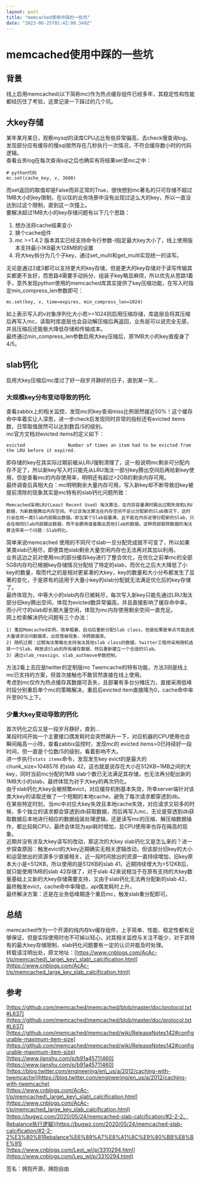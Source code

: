 ```yaml
---
layout: post
title: "memcached使用中踩的一些坑"
date: "2023-06-25T01:42:00.349Z"
---
```

memcached使用中踩的一些坑
=================

背景
--

线上启用memcached(以下简称mc)作为热点缓存组件已经多年，其稳定性和性能都经历住了考验，这里记录一下踩过的几个坑。

大key存储
------

某年某月某日，观察mysql的读库CPU占比有些异常偏高，去check慢查询log，发现部分应有缓存的慢sql居然存在几秒执行一次情况，不符合缓存数小时的代码逻辑。  
查看业务log在每次查询sql之后也确实有将结果set至mc之中：

    # python代码
    mc.set(cache_key, v, 3600)
    

而set返回的取值却是False而非正常的True，很快想到mc著名的只可存储不超过1MB大小的key限制，在以往的业务场景中没有出现过这么大的key，所以一直没达到过这个限制，直到这一次撞上。  
要解决超过1MB大小的key存储问题有以下几个思路：

1.  想办法将cache结果变小
2.  换个cache组件
3.  mc >=1.4.2 版本其实已经支持命令行参数-I指定最大key大小了，线上使用版本支持最小1KB最大128MB的设置
4.  将大key拆分为几个子key，通过set\_multi和get\_multi实现统一的读写。

无论是通过2或3都可以支持更大的key存储，但是更大的key存储对于读写传输其实都更不友好，而思路4需要手动拆分、组装子key略显麻烦，所以优先从思路1着手，意外发现python使用的memcached库其实提供了key压缩功能，在写入时指定min\_compress\_len参数即可：

    mc.set(key, v, time=expires, min_compress_len=1024)
    

如上表示写入的v对象序列化大小若>=1024则启用压缩存储，库底层会将其压缩后再写入mc，读取时库底层也会自动解压缩后再返回，业务层可以说完全无感，并且压缩后还能极大降低存储和传输成本。  
最终通过min\_compress\_len参数启用大key压缩后，原1MB大小的key直瘦身了4/5。

slab钙化
------

启用大key压缩后mc度过了好一段岁月静好的日子，直到某一天...

### 大规模key分布变动导致的钙化

查看zabbix上的相关监控，发现mc的key查询miss比例居然接近50%！这个缓存命中率着实让人深思，进一步check后发现同时异常的指标还有evicted items数，日常取值居然可以达到数百/S的级别。  
mc官方文档对evicted items的定义如下：

    evicted                Number of times an item had to be evicted from the LRU before it expired.
    

即存储的key在其实际过期前被从LRU强制清理了，这一般说明mc剩余可分配内存不足了，所以新key写入时只能先从LRU淘汰一部分key腾出空间后再给新key使用，但是查看mc的内存使用率，明明还有超过>2GB的剩余内存可用。  
最终调查后真相大白：mc明明剩余大量内存可用，写入新key却不断导致旧key被提前清除的现象其实是mc特有的slab钙化问题所致：

    Memcached采用LRU(Least Recent Used）淘汰算法，在内存容量满时踢出过期失效和LRU数据，为新数据腾出内存空间。不过该淘汰算法在内存空间不足以分配新的Slab情况下，这时只会在同一类Slab内部踢出数据。即当某个Slab容量满，且不能在内存足够分配新的Slab，只会在相同Slab内部踢出数据，而不会挪用或者踢出其他Slab的数据。这种局部剔除数据的淘汰算法带来一个问题：Slab钙化。
    

简单来说memcached 使用的不同尺寸slab一旦分配完成就不可变了，所以如果某类slab已用尽，即便其他slab剩余大量空闲内存也无法再对其加以利用。  
业务这边之前对使用mc的部分缓存key进行了整合优化，在优化之前单mc的全部5GB内存均已根据key存储情况分配给了特定的slab，而优化之后大大降低了小key的数量，取而代之的是相对更紧凑的大key，key的数量和大小分布都发生了显著的变化，于是原有的适用于大量小key的slab分配就无法满足优化后的key存储了。  
最终体现为，中等大小的slab内存已被耗尽，每次写入新key只能先通过LRU淘汰部分旧key腾出空间，体现为evicted数异常偏高，并且直接影响了缓存命中率，而小尺寸的slab却长期大量空闲，体现为mc内存使用剩余空间一直充足。  
网上检索解决钙化问题有三个办法：

    1) 重启Memcached实例，简单粗暴，启动后重新分配Slab class，但是如果是单点可能造成大量请求访问数据库，出现雪崩现象，冲跨数据库。
    2) 随机过期：过期淘汰策略也支持淘汰其他slab class的数据，twitter工程师采用随机选择一个Slab，释放该Slab的所有缓存数据，然后重新建立一个合适的Slab。
    3) 通过slab_reassign、slab_authmove参数控制。
    

方法2看上去应是twitter的定制版mc Twemcache的特有功能，方法3则是线上mc已支持的方案，但首次接触也不敢贸然直接在线上使用。  
考虑到mc仅作为热点缓存其数据可丢失，且部署有多台分摊压力，直接采用低峰时段分别重启单个mc的策略解决，重启后evicted item直接降为0，cache命中率升至90%上下。

### 少量大key变动导致的钙化

首次钙化之后又是一段岁月静好，直到...  
某段时间开始一个主要接口偶发耗时会突然飙升一下，对应机器的CPU使用也会瞬间飚高一小阵，查看zabbix监控时，发现mc的 evicted items>0已持续好一段时间，但一直是个位数/S的级别，看着影响不大。  
进一步执行`stats items`命令，发现发生key evict的是最大的chunk\_size=1048576 的slab 42，这也就是说存在大小在512KB~1MB之间的大key，同时当前mc分配的1MB slab个数已无法满足其存储，也无法再分配出新的1MB大小的slab，最终体现为对于大key的再次钙化。  
由于slab钙化大key会被频繁evict，对应缓存机制基本失效，所幸server端针对该类大key的读取还做了一个短期的本地cache，避免了每次请求都穿透到db。  
在某些特定时刻，当mc中对应大key失效且本地cache失效，对应请求又较多的时候，多个独立的请求都会穿透到db获取数据，而后再写入mc，无论是穿透到db获取数据后本地进行相应的数据组装处理逻辑，还是读写mc的压缩、解压缩数据操作，都比较耗CPU，最终会体现为api耗时增加，且CPU使用率也存在飚高的现象。  
近期并没有涉及大key读写的改动，那这次的大key slab钙化又是怎么来的？进一步探查原因：触发evict的大key近期确实无相关逻辑改动，但该部分旧key的大小和运营放出的资源多少直接相关，近一段时间放出的资源一直持续增加，旧key原本大小是<512KB，所以使用的是512KB的slab 41，近期持续增大为>512KB后，就只能使用1MB的slab 42存储了，对于slab 42来说相当于在原有支持的大key数量基础上又新的大key存储需要支持，又由于slab钙化无法再分配新的slab 42，最终触发evict，cache命中率降低，api偶发耗时上升。  
最终解决方案：还是在业务低峰期逐个重启mc，触发slab重分配即可。

总结
--

memcached作为一个开源的纯内存kv缓存组件，上手简单、性能、稳定性都有足够保证，但是实际使用时也不可掉以轻心，对其相关监控与关注不能少，对于其特有的最大key存储限制、slab钙化问题要有一定的认识并能及时处理。  
转载请注明出处，原文地址：[https://www.cnblogs.com/AcAc-t/p/memcached\_large\_key\_slab\_calcification.html](https://www.cnblogs.com/AcAc-t/p/memcached_large_key_slab_calcification.html)

参考
--

[https://github.com/memcached/memcached/blob/master/doc/protocol.txt#L637](https://github.com/memcached/memcached/blob/master/doc/protocol.txt#L637)  
[https://github.com/memcached/memcached/wiki/ReleaseNotes142#configurable-maximum-item-size](https://github.com/memcached/memcached/wiki/ReleaseNotes142#configurable-maximum-item-size)  
[https://www.jianshu.com/p/b91a45711460](https://www.jianshu.com/p/b91a45711460)  
[https://blog.twitter.com/engineering/en\_us/a/2012/caching-with-twemcache](https://blog.twitter.com/engineering/en_us/a/2012/caching-with-twemcache)  
[https://www.cnblogs.com/AcAc-t/p/memcached\_large\_key\_slab\_calcification.html](https://www.cnblogs.com/AcAc-t/p/memcached_large_key_slab_calcification.html)  
[https://bugwz.com/2020/05/24/memcached-slab-calcification/#2-2-2、Rebalance执行逻辑](https://bugwz.com/2020/05/24/memcached-slab-calcification/#2-2-2%E3%80%81Rebalance%E6%89%A7%E8%A1%8C%E9%80%BB%E8%BE%91)  
[https://www.cnblogs.com/Leo\_wl/p/3310294.html](https://www.cnblogs.com/Leo_wl/p/3310294.html)

签名：拥抱开源，拥抱自由